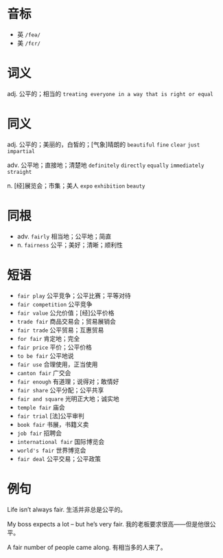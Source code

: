 # 音标

- 英 `/feə/`
- 美 `/fɛr/`

# 词义

adj. 公平的；相当的
`treating everyone in a way that is right or equal`

# 同义

adj. 公平的；美丽的，白皙的；[气象]晴朗的
`beautiful` `fine` `clear` `just` `impartial`

adv. 公平地；直接地；清楚地
`definitely` `directly` `equally` `immediately` `straight`

n. [经]展览会；市集；美人
`expo` `exhibition` `beauty`

# 同根

- adv. `fairly` 相当地；公平地；简直
- n. `fairness` 公平；美好；清晰；顺利性

# 短语

- `fair play` 公平竞争；公平比赛；平等对待
- `fair competition` 公平竞争
- `fair value` 公允价值；[经]公平价格
- `trade fair` 商品交易会；贸易展销会
- `fair trade` 公平贸易；互惠贸易
- `for fair` 肯定地；完全
- `fair price` 平价；公平价格
- `to be fair` 公平地说
- `fair use` 合理使用，正当使用
- `canton fair` 广交会
- `fair enough` 有道理；说得对；敢情好
- `fair share` 公平分配；公平共享
- `fair and square` 光明正大地；诚实地
- `temple fair` 庙会
- `fair trial` [法]公平审判
- `book fair` 书展，书籍义卖
- `job fair` 招聘会
- `international fair` 国际博览会
- `world's fair` 世界博览会
- `fair deal` 公平交易；公平政策

# 例句

Life isn’t always fair.
生活并非总是公平的。

My boss expects a lot – but he’s very fair.
我的老板要求很高——但是他很公平。

A fair number of people came along.
有相当多的人来了。


